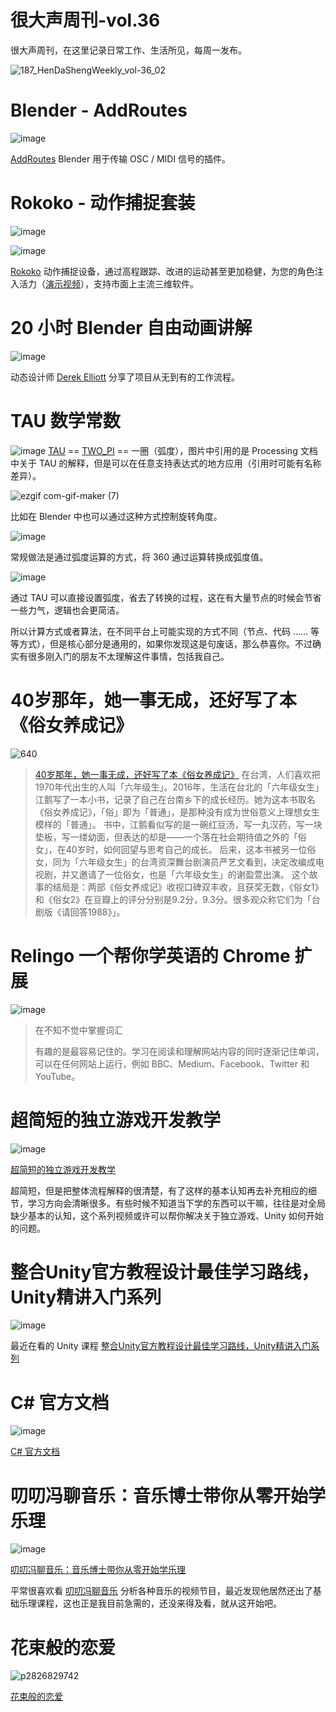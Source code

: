 # 很大声周刊-vol.36
很大声周刊，在这里记录日常工作、生活所见，每周一发布。

![187_HenDaShengWeekly_vol-36_02](https://user-images.githubusercontent.com/20842136/148719185-0e346b77-ff77-455d-90bb-126dbac30aab.png)

# Blender - AddRoutes
![image](https://user-images.githubusercontent.com/20842136/148719285-07139e7f-b3d9-40e5-b587-4e00a100e65a.png)

[AddRoutes](http://www.jpfep.net/pages/addroutes/) Blender 用于传输 OSC / MIDI 信号的插件。

# Rokoko - 动作捕捉套装
![image](https://user-images.githubusercontent.com/20842136/148719439-bd7e62f5-8a3d-448b-a362-1ad4b9aaebf7.png)

![image](https://user-images.githubusercontent.com/20842136/148719649-8af2d604-edbf-4fe2-b638-361c0a53acd4.png)

[Rokoko](https://www.rokoko.com/products/smartsuit-pro) 动作捕捉设备，通过高程跟踪、改进的运动甚至更加稳健，为您的角色注入活力（[演示视频](https://www.youtube.com/watch?v=fr2ZEz7ZUC0)），支持市面上主流三维软件。

# 20 小时 Blender 自由动画讲解
![image](https://user-images.githubusercontent.com/20842136/148724630-4f1a5bb3-c281-47b5-afde-43a856bf9bb1.png)

动态设计师 [Derek Elliott](https://www.youtube.com/watch?v=asf1WcIE-0A) 分享了项目从无到有的工作流程。

# TAU 数学常数
![image](https://user-images.githubusercontent.com/20842136/148732631-955055f4-77de-44c8-99a4-e7ee1e278371.png)
[TAU](https://processing.org/reference/TAU.html?continueFlag=09f15441835cd3dad52088e124e44492) == [TWO_PI](https://processing.org/reference/TWO_PI.html) == 一圈（弧度），图片中引用的是 Processing 文档中关于 TAU 的解释，但是可以在任意支持表达式的地方应用（引用时可能有名称差异）。

![ezgif com-gif-maker (7)](https://user-images.githubusercontent.com/20842136/148736196-cffbf7a7-1398-47a1-b9af-b026a7aaa582.gif)

比如在 Blender 中也可以通过这种方式控制旋转角度。

![image](https://user-images.githubusercontent.com/20842136/148734931-0091a282-56f9-4fc3-8b90-a2ba7591d5ae.png)

常规做法是通过弧度运算的方式，将 360 通过运算转换成弧度值。

![image](https://user-images.githubusercontent.com/20842136/148735096-cee1bafa-67df-4d71-8d52-255d97f61ece.png)

通过 TAU 可以直接设置弧度，省去了转换的过程，这在有大量节点的时候会节省一些力气，逻辑也会更简洁。

所以计算方式或者算法，在不同平台上可能实现的方式不同（节点、代码 …… 等等方式），但是核心部分是通用的，如果你发现这是句废话，那么恭喜你。不过确实有很多刚入门的朋友不太理解这件事情，包括我自己。

# 40岁那年，她一事无成，还好写了本《俗女养成记》
![640](https://user-images.githubusercontent.com/20842136/148724901-e7db0b6b-91a9-4035-be0d-28334c158048.jpg)
 
> [40岁那年，她一事无成，还好写了本《俗女养成记》](https://mp.weixin.qq.com/s/7jSsl3lnXyuG1avTglZiqw)
在台湾，人们喜欢把1970年代出生的人叫「六年级生」。2016年，生活在台北的「六年级女生」江鹅写了一本小书，记录了自己在台南乡下的成长经历。她为这本书取名《俗女养成记》，「俗」即为「普通」，是那种没有成为世俗意义上理想女生模样的「普通」。
书中，江鹅看似写的是一碗红豆汤，写一丸汉药，写一块垫板，写一缕幼面，但表达的却是——一个落在社会期待值之外的「俗女」，在40岁时，如何回望与思考自己的成长。
后来，这本书被另一位俗女，同为「六年级女生」的台湾资深舞台剧演员严艺文看到，决定改编成电视剧，并又邀请了一位俗女，也是「六年级女生」的谢盈萱出演。
这个故事的结局是：两部《俗女养成记》收视口碑双丰收，且获奖无数，《俗女1》和《俗女2》在豆瓣上的评分分别是9.2分，9.3分。很多观众称它们为「台剧版《请回答1988》」。

# Relingo 一个帮你学英语的 Chrome 扩展
![image](https://user-images.githubusercontent.com/20842136/148725213-70307899-f6d7-4545-b74a-f8c6a1b4c8de.png)

> 在不知不觉中掌握词汇
>
> 有趣的是最容易记住的。学习在阅读和理解网站内容的同时逐渐记住单词，可以在任何网站上运行，例如 BBC、Medium、Facebook、Twitter 和 YouTube。

# 超简短的独立游戏开发教学
![image](https://user-images.githubusercontent.com/20842136/148725865-66d12070-3ab8-49ac-aad3-6fe638fc21a7.png)

[超简短的独立游戏开发教学](https://space.bilibili.com/7942241/channel/collectiondetail?sid=28106)

超简短，但是把整体流程解释的很清楚，有了这样的基本认知再去补充相应的细节，学习方向会清晰很多。有些时候不知道当下学的东西可以干嘛，往往是对全局缺少基本的认知，这个系列视频或许可以帮你解决关于独立游戏、Unity 如何开始的问题。

# 整合Unity官方教程设计最佳学习路线，Unity精讲入门系列
![image](https://user-images.githubusercontent.com/20842136/148727968-235594b8-2f32-4fa3-82d3-5dbede3fef05.png)

最近在看的 Unity 课程 [整合Unity官方教程设计最佳学习路线，Unity精讲入门系列](https://www.bilibili.com/video/BV1Mr4y1X76H?p=48&spm_id_from=pageDriver)

# C# 官方文档
![image](https://user-images.githubusercontent.com/20842136/148727536-6fabe091-c595-4814-9867-812ad7ba1d49.png)

[C# 官方文档](https://docs.microsoft.com/zh-cn/dotnet/csharp/)

# 叨叨冯聊音乐：音乐博士带你从零开始学乐理
![image](https://user-images.githubusercontent.com/20842136/148726551-c8cb3102-6df3-48b6-93e0-06b1105f1833.png)

[叨叨冯聊音乐：音乐博士带你从零开始学乐理](https://www.bilibili.com/cheese/play/ep10108?spm_id_from=333.1007.top_right_bar_window_history.content.click)

平常很喜欢看 [叨叨冯聊音乐](https://space.bilibili.com/528182630) 分析各种音乐的视频节目，最近发现他居然还出了基础乐理课程，这也正是我目前急需的，还没来得及看，就从这开始吧。

# 花束般的恋爱
![p2826829742](https://user-images.githubusercontent.com/20842136/148727714-7a2a314e-fc26-46f7-9f4f-dcb8a9ab9f81.jpg)

[花束般的恋爱](https://movie.douban.com/subject/34874432/)